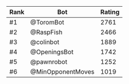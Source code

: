 Rank|Bot|Rating
---|---|---
#1|@ToromBot|2761
#2|@RaspFish|2466
#3|@colinbot|1889
#4|@OpeningsBot|1742
#5|@pawnrobot|1252
#6|@MinOpponentMoves|1019
